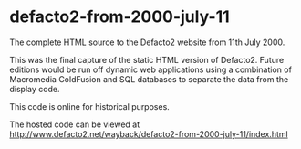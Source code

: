 defacto2-from-2000-july-11
==========================

The complete HTML source to the Defacto2 website from 11th July 2000.

This was the final capture of the static HTML version of Defacto2. Future editions would be run off dynamic web applications using a combination of Macromedia ColdFusion and SQL databases to separate the data from the display code.

This code is online for historical purposes.

The hosted code can be viewed at http://www.defacto2.net/wayback/defacto2-from-2000-july-11/index.html
